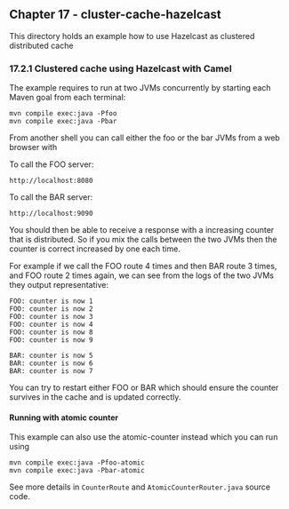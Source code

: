 Chapter 17 - cluster-cache-hazelcast
------------------------------------

This directory holds an example how to use Hazelcast as clustered distributed cache

### 17.2.1 Clustered cache using Hazelcast with Camel

The example requires to run at two JVMs concurrently by starting each Maven goal from each terminal:

    mvn compile exec:java -Pfoo
    mvn compile exec:java -Pbar

From another shell you can call either the foo or the bar JVMs from a web browser with

To call the FOO server:

    http://localhost:8080   

To call the BAR server:

    http://localhost:9090

You should then be able to receive a response with a increasing counter that is distributed. So if you
mix the calls between the two JVMs then the counter is correct increased by one each time.

For example if we call the FOO route 4 times and then BAR route 3 times, and FOO route 2 times again, 
we can see from the logs of the two JVMs they output representative:

```
FOO: counter is now 1
FOO: counter is now 2
FOO: counter is now 3
FOO: counter is now 4
FOO: counter is now 8
FOO: counter is now 9

BAR: counter is now 5
BAR: counter is now 6
BAR: counter is now 7
```

You can try to restart either FOO or BAR which should ensure the counter survives in the cache and is updated correctly.

#### Running with atomic counter

This example can also use the atomic-counter instead which you can run using

    mvn compile exec:java -Pfoo-atomic
    mvn compile exec:java -Pbar-atomic

See more details in `CounterRoute` and `AtomicCounterRouter.java` source code.